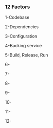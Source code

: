 ### 12 Factors

1-Codebase

2-Dependencies

3-Configuration

4-Backing service

5-Build, Release, Run

6-

7-

8-

9-

10-

11-

12-
